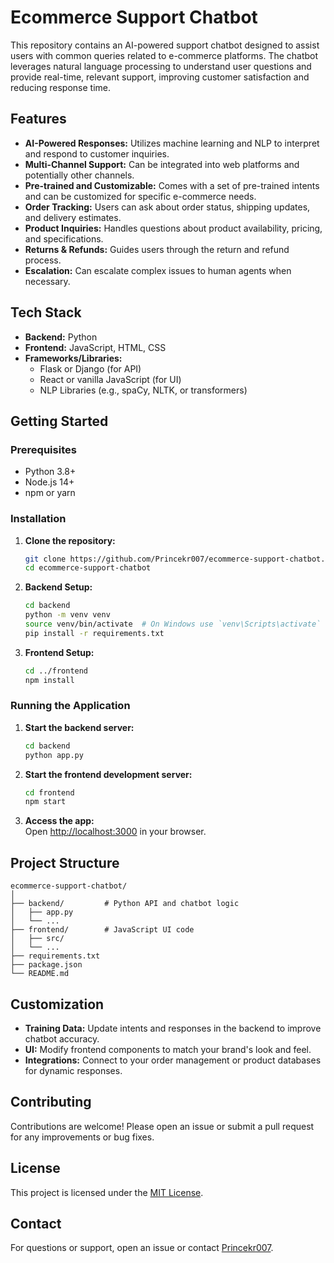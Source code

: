 # Ecommerce Support Chatbot

This repository contains an AI-powered support chatbot designed to assist users with common queries related to e-commerce platforms. The chatbot leverages natural language processing to understand user questions and provide real-time, relevant support, improving customer satisfaction and reducing response time.

## Features

- **AI-Powered Responses:** Utilizes machine learning and NLP to interpret and respond to customer inquiries.
- **Multi-Channel Support:** Can be integrated into web platforms and potentially other channels.
- **Pre-trained and Customizable:** Comes with a set of pre-trained intents and can be customized for specific e-commerce needs.
- **Order Tracking:** Users can ask about order status, shipping updates, and delivery estimates.
- **Product Inquiries:** Handles questions about product availability, pricing, and specifications.
- **Returns & Refunds:** Guides users through the return and refund process.
- **Escalation:** Can escalate complex issues to human agents when necessary.

## Tech Stack

- **Backend:** Python
- **Frontend:** JavaScript, HTML, CSS
- **Frameworks/Libraries:**
  - Flask or Django (for API)
  - React or vanilla JavaScript (for UI)
  - NLP Libraries (e.g., spaCy, NLTK, or transformers)

## Getting Started

### Prerequisites

- Python 3.8+
- Node.js 14+
- npm or yarn

### Installation

1. **Clone the repository:**
   ```bash
   git clone https://github.com/Princekr007/ecommerce-support-chatbot.git
   cd ecommerce-support-chatbot
   ```

2. **Backend Setup:**
   ```bash
   cd backend
   python -m venv venv
   source venv/bin/activate  # On Windows use `venv\Scripts\activate`
   pip install -r requirements.txt
   ```

3. **Frontend Setup:**
   ```bash
   cd ../frontend
   npm install
   ```

### Running the Application

1. **Start the backend server:**
   ```bash
   cd backend
   python app.py
   ```

2. **Start the frontend development server:**
   ```bash
   cd frontend
   npm start
   ```

3. **Access the app:**  
   Open [http://localhost:3000](http://localhost:3000) in your browser.

## Project Structure

```
ecommerce-support-chatbot/
│
├── backend/         # Python API and chatbot logic
│   ├── app.py
│   └── ...
├── frontend/        # JavaScript UI code
│   ├── src/
│   └── ...
├── requirements.txt
├── package.json
└── README.md
```

## Customization

- **Training Data:** Update intents and responses in the backend to improve chatbot accuracy.
- **UI:** Modify frontend components to match your brand's look and feel.
- **Integrations:** Connect to your order management or product databases for dynamic responses.

## Contributing

Contributions are welcome! Please open an issue or submit a pull request for any improvements or bug fixes.

## License

This project is licensed under the [MIT License](LICENSE).

## Contact

For questions or support, open an issue or contact [Princekr007](https://github.com/Princekr007).
